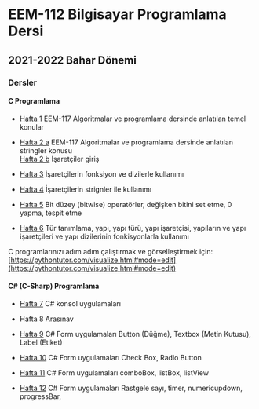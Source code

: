 # EEM-112 Bilgisayar Programlama Dersi 

## 2021-2022 Bahar Dönemi
### Dersler

#### C Programlama
- [Hafta 1](./dersler/ders01.md)   EEM-117 Algoritmalar ve programlama dersinde anlatılan temel konular 

- [Hafta 2 a](./dersler/ders02_a.md)  EEM-117 Algoritmalar ve programlama dersinde anlatılan stringler konusu    
  [Hafta 2 b](./dersler/ders02_b.md)   İşaretçiler giriş

- [Hafta 3](./dersler/ders03.md)  İşaretçilerin fonksiyon ve dizilerle kullanımı

- [Hafta 4](./dersler/ders04.md)  İşaretçilerin strignler ile kullanımı

- [Hafta 5](./dersler/ders05.md)  Bit düzey (bitwise) operatörler, değişken bitini set etme, 0 yapma, tespit etme

- [Hafta 6](./dersler/ders06.md)  Tür tanımlama, yapı, yapı türü, yapı işaretçisi, yapıların ve yapı işaretçileri ve yapı dizilerinin fonkisyonlarla kullanımı

C programlarınızı adım adım çalıştırmak ve görselleştirmek için:   
[https://pythontutor.com/visualize.html#mode=edit](https://pythontutor.com/visualize.html#mode=edit)

#### C# (C-Sharp) Programlama

- [Hafta 7](./dersler/ders07_cs.md)  C#  konsol uygulamaları

- Hafta 8 Arasınav

- [Hafta 9](./dersler/ders09_cs_form1.md)  C# Form uygulamaları Button (Düğme), Textbox (Metin Kutusu), Label (Etiket)

- [Hafta 10](./dersler/ders10_cs_form2.md)  C# Form uygulamaları Check Box, Radio Button

- [Hafta 11](./dersler/ders11_cs_form3.md)  C# Form uygulamaları comboBox, listBox, listView

- [Hafta 12](./dersler/ders12_cs_form4.md)  C# Form uygulamaları Rastgele sayı, timer, numericupdown, progressBar, 



